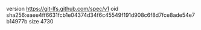 version https://git-lfs.github.com/spec/v1
oid sha256:eaee4ff6631fcb1e04374d34f6c45549f191d908c6f8d7fce8ade54e7b14977b
size 4730
